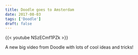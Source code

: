 ```yaml
---
title: Doodle goes to Amsterdam
date: 2017-08-03
tags: ['Doodle']
draft: false
---
```

{{< youtube NSzECmf1PZk >}}

<p>A new big video from Doodle with lots of cool ideas and tricks!</p>
